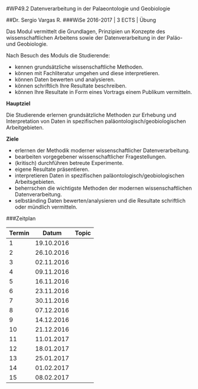 #WP49.2 Datenverarbeitung in der Palaeontologie und Geobiologie

##Dr. Sergio Vargas R.
###WiSe 2016-2017 | 3 ECTS | Übung

Das Modul vermittelt die Grundlagen, Prinzipien un Konzepte des wissenschaftlichen Arbeitens sowie der Datenverarbeitung in der Paläo- und Geobiologie.

Nach Besuch des Moduls die Studierende:

* kennen grundsätzliche wissenschaftliche Methoden.
* können mit Fachliteratur umgehen und diese interpretieren.
* können Daten bewerten und analysieren.
* können schriftlich Ihre Resultate beschreiben.
* können Ihre Resultate in Form eines Vortrags einem Publikum vermitteln.

**Hauptziel**

Die Studierende erlernen grundsätzliche Methoden zur Erhebung und Interpretation von Daten in spezifischen paläontologisch/geobiologischen Arbeitgebieten.

**Ziele**

* erlernen der Methodik moderner wissenschaftlicher Datenverarbeitung.
* bearbeiten vorgegebener wissenschaftlicher Fragestellungen.
* (kritisch) durchführen betreute Experimente.
* eigene Resultate präsentieren.
* interpretieren Daten in spezifischen paläontologisch/geobiologischen Arbeitsgebieten.
* beherrschen die wichtigste Methoden der modernen wissenschaftlichen Datenverarbeitung.
* selbständing Daten bewerten/analysieren und die Resultate schriftlich oder mündlich vermitteln.

###Zeitplan

|Termin|Datum|Topic|
|------|-----|-----|
|1|19.10.2016||
|2|26.10.2016||
|3|02.11.2016||
|4|09.11.2016||
|5|16.11.2016||
|6|23.11.2016||
|7|30.11.2016||
|8|07.12.2016||
|9|14.12.2016||
|10|21.12.2016||
|11|11.01.2017||
|12|18.01.2017||
|13|25.01.2017||
|14|01.02.2017||
|15|08.02.2017||






